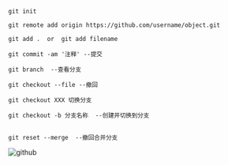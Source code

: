 
```
git init 

git remote add origin https://github.com/username/object.git

git add .  or  git add filename

git commit -am '注释' --提交

git branch  --查看分支

git checkout --file --撤回

git checkout XXX 切换分支

git checkout -b 分支名称  --创建并切换到分支


git reset --merge  --撤回合并分支
```

 
  ![github](http://g.hiphotos.baidu.com/news/q%3D100/sign=70db9f70aa6eddc420e7b0fb09dab6a2/728da9773912b31bce7e7cbc8118367adab4e111.jpg "github")


  
 